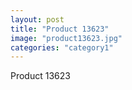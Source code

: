 ```yaml
---
layout: post
title: "Product 13623"
image: "product13623.jpg"
categories: "category1"
---
```

Product 13623
